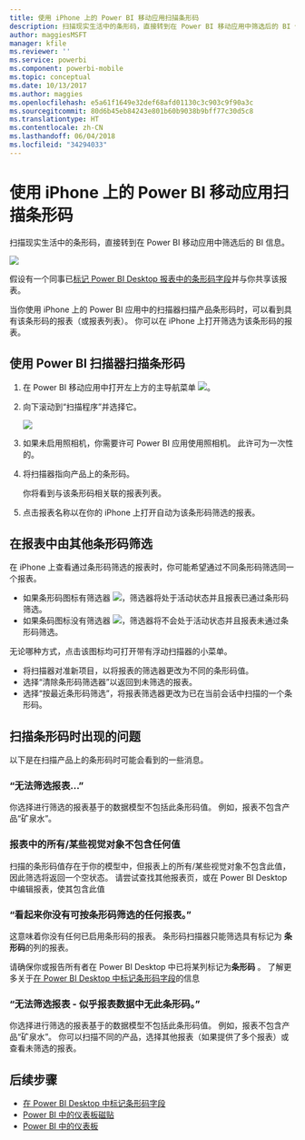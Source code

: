 ```yaml
---
title: 使用 iPhone 上的 Power BI 移动应用扫描条形码
description: 扫描现实生活中的条形码，直接转到在 Power BI 移动应用中筛选后的 BI 信息。
author: maggiesMSFT
manager: kfile
ms.reviewer: ''
ms.service: powerbi
ms.component: powerbi-mobile
ms.topic: conceptual
ms.date: 10/13/2017
ms.author: maggies
ms.openlocfilehash: e5a61f1649e32def68afd01130c3c903c9f90a3c
ms.sourcegitcommit: 80d6b45eb84243e801b60b9038b9bff77c30d5c8
ms.translationtype: HT
ms.contentlocale: zh-CN
ms.lasthandoff: 06/04/2018
ms.locfileid: "34294033"
---
```

# <a name="scan-a-barcode-with-your-iphone-from-the-power-bi-mobile-app"></a>使用 iPhone 上的 Power BI 移动应用扫描条形码
扫描现实生活中的条形码，直接转到在 Power BI 移动应用中筛选后的 BI 信息。

![](media/mobile-apps-scan-barcode-iphone/power-bi-barcode-scanner.png)

假设有一个同事已[标记 Power BI Desktop 报表中的条形码字段](desktop-mobile-barcodes.md)并与你共享该报表。 

当你使用 iPhone 上的 Power BI 应用中的扫描器扫描产品条形码时，可以看到具有该条形码的报表（或报表列表）。 你可以在 iPhone 上打开筛选为该条形码的报表。

## <a name="scan-a-barcode-with-the-power-bi-scanner"></a>使用 Power BI 扫描器扫描条形码
1. 在 Power BI 移动应用中打开左上方的主导航菜单 ![](media/mobile-apps-scan-barcode-iphone/pbi_iph_navmenu.png)。 
2. 向下滚动到“扫描程序”并选择它。 
   
    ![](media/mobile-apps-scan-barcode-iphone/power-bi-scanner.png)
3. 如果未启用照相机，你需要许可 Power BI 应用使用照相机。 此许可为一次性的。 
4. 将扫描器指向产品上的条形码。 
   
    你将看到与该条形码相关联的报表列表。
5. 点击报表名称以在你的 iPhone 上打开自动为该条形码筛选的报表。

## <a name="filter-by-other-barcodes-while-in-a-report"></a>在报表中由其他条形码筛选
在 iPhone 上查看通过条形码筛选的报表时，你可能希望通过不同条形码筛选同一个报表。

* 如果条形码图标有筛选器 ![](media/mobile-apps-scan-barcode-iphone/power-bi-barcode-filtered-icon-black.png)，筛选器将处于活动状态并且报表已通过条形码筛选。 
* 如果条码图标没有筛选器 ![](media/mobile-apps-scan-barcode-iphone/power-bi-barcode-unfiltered-icon.png)，筛选器将不会处于活动状态并且报表未通过条形码筛选。 

无论哪种方式，点击该图标均可打开带有浮动扫描器的小菜单。

* 将扫描器对准新项目，以将报表的筛选器更改为不同的条形码值。 
* 选择“清除条形码筛选器”以返回到未筛选的报表。
* 选择“按最近条形码筛选”，将报表筛选器更改为已在当前会话中扫描的一个条形码。

## <a name="issues-with-scanning-a-barcode"></a>扫描条形码时出现的问题
以下是在扫描产品上的条形码时可能会看到的一些消息。

### <a name="couldnt-filter-report"></a>“无法筛选报表...”
你选择进行筛选的报表基于的数据模型不包括此条形码值。 例如，报表不包含产品“矿泉水”。  

### <a name="allsome-of-the-visuals-in-the-report-dont-contain-any-value"></a>报表中的所有/某些视觉对象不包含任何值
扫描的条形码值存在于你的模型中，但报表上的所有/某些视觉对象不包含此值，因此筛选将返回一个空状态。 请尝试查找其他报表页，或在 Power BI Desktop 中编辑报表，使其包含此值 

### <a name="looks-like-you-dont-have-any-reports-that-can-be-filtered-by-barcodes"></a>“看起来你没有可按条形码筛选的任何报表。”
这意味着你没有任何已启用条形码的报表。 条形码扫描器只能筛选具有标记为 **条形码**的列的报表。  

请确保你或报告所有者在 Power BI Desktop 中已将某列标记为**条形码** 。 了解更多关于[在 Power BI Desktop 中标记条形码字段](desktop-mobile-barcodes.md)的信息

### <a name="couldnt-filter-report---looks-like-this-barcode-doesnt-exist-in-the-report-data"></a>“无法筛选报表 - 似乎报表数据中无此条形码。”
你选择进行筛选的报表基于的数据模型不包括此条形码值。 例如，报表不包含产品“矿泉水”。 你可以扫描不同的产品，选择其他报表（如果提供了多个报表）或查看未筛选的报表。 

## <a name="next-steps"></a>后续步骤
* [在 Power BI Desktop 中标记条形码字段](desktop-mobile-barcodes.md)
* [Power BI 中的仪表板磁贴](service-dashboard-tiles.md)
* [Power BI 中的仪表板](service-dashboards.md)

